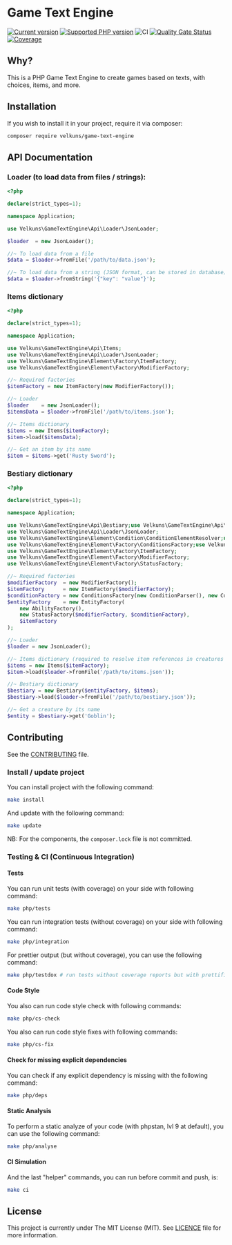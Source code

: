 # Game Text Engine
[![Current version](https://img.shields.io/packagist/v/velkuns/game-text-engine.svg?logo=composer)](https://packagist.org/packages/velkuns/game-text-engine)
[![Supported PHP version](https://img.shields.io/static/v1?logo=php&label=PHP&message=8.3%20-%208.5&color=777bb4)](https://packagist.org/packages/velkuns/game-text-engine)
![CI](https://github.com/velkuns/game-text-engine/workflows/CI/badge.svg)
[![Quality Gate Status](https://sonarcloud.io/api/project_badges/measure?project=velkuns_game-text-engine&metric=alert_status)](https://sonarcloud.io/dashboard?id=velkuns_game-text-engine)
[![Coverage](https://sonarcloud.io/api/project_badges/measure?project=velkuns_game-text-engine&metric=coverage)](https://sonarcloud.io/dashboard?id=velkuns_game-text-engine)

## Why?

This is a PHP Game Text Engine to create games based on texts, with choices, items, and more.



## Installation

If you wish to install it in your project, require it via composer:

```bash
composer require velkuns/game-text-engine
```



## API Documentation

### Loader (to load data from files / strings):

```php
<?php

declare(strict_types=1);

namespace Application;

use Velkuns\GameTextEngine\Api\Loader\JsonLoader;

$loader  = new JsonLoader();

//~ To load data from a file
$data = $loader->fromFile('/path/to/data.json');

//~ To load data from a string (JSON format, can be stored in database)
$data = $loader->fromString('{"key": "value"}');

```

### Items dictionary

```php
<?php

declare(strict_types=1);

namespace Application;

use Velkuns\GameTextEngine\Api\Items;
use Velkuns\GameTextEngine\Api\Loader\JsonLoader;
use Velkuns\GameTextEngine\Element\Factory\ItemFactory;
use Velkuns\GameTextEngine\Element\Factory\ModifierFactory;

//~ Required factories
$itemFactory = new ItemFactory(new ModifierFactory());

//~ Loader
$loader    = new JsonLoader();
$itemsData = $loader->fromFile('/path/to/items.json');

//~ Items dictionary
$items = new Items($itemFactory);
$item->load($itemsData);

//~ Get an item by its name
$item = $items->get('Rusty Sword');
```

### Bestiary dictionary

```php
<?php

declare(strict_types=1);

namespace Application;

use Velkuns\GameTextEngine\Api\Bestiary;use Velkuns\GameTextEngine\Api\Items;
use Velkuns\GameTextEngine\Api\Loader\JsonLoader;
use Velkuns\GameTextEngine\Element\Condition\ConditionElementResolver;use Velkuns\GameTextEngine\Element\Condition\ConditionParser;use Velkuns\GameTextEngine\Element\Condition\ConditionValidator;use Velkuns\GameTextEngine\Element\Factory\AbilityFactory;
use Velkuns\GameTextEngine\Element\Factory\ConditionsFactory;use Velkuns\GameTextEngine\Element\Factory\EntityFactory;
use Velkuns\GameTextEngine\Element\Factory\ItemFactory;
use Velkuns\GameTextEngine\Element\Factory\ModifierFactory;
use Velkuns\GameTextEngine\Element\Factory\StatusFactory;

//~ Required factories
$modifierFactory  = new ModifierFactory();
$itemFactory      = new ItemFactory($modifierFactory);
$conditionFactory = new ConditionsFactory(new ConditionParser(), new ConditionElementResolver(), new ConditionValidator());
$entityFactory    = new EntityFactory(
    new AbilityFactory(), 
    new StatusFactory($modifierFactory, $conditionFactory), 
    $itemFactory
);

//~ Loader
$loader = new JsonLoader();

//~ Items dictionary (required to resolve item references in creatures inventory)
$items = new Items($itemFactory);
$item->load($loader->fromFile('/path/to/items.json'));

//~ Bestiary dictionary
$bestiary = new Bestiary($entityFactory, $items);
$bestiary->load($loader->fromFile('/path/to/bestiary.json'));

//~ Get a creature by its name
$entity = $bestiary->get('Goblin');
```


## Contributing

See the [CONTRIBUTING](CONTRIBUTING.md) file.


### Install / update project

You can install project with the following command:
```bash
make install
```

And update with the following command:
```bash
make update
```

NB: For the components, the `composer.lock` file is not committed.

### Testing & CI (Continuous Integration)

#### Tests
You can run unit tests (with coverage) on your side with following command:
```bash
make php/tests
```

You can run integration tests (without coverage) on your side with following command:
```bash
make php/integration
```

For prettier output (but without coverage), you can use the following command:
```bash
make php/testdox # run tests without coverage reports but with prettified output
```

#### Code Style
You also can run code style check with following commands:
```bash
make php/cs-check
```

You also can run code style fixes with following commands:
```bash
make php/cs-fix
```

#### Check for missing explicit dependencies
You can check if any explicit dependency is missing with the following command:
```bash
make php/deps
```

#### Static Analysis
To perform a static analyze of your code (with phpstan, lvl 9 at default), you can use the following command:
```bash
make php/analyse
```

#### CI Simulation
And the last "helper" commands, you can run before commit and push, is:
```bash
make ci  
```

## License

This project is currently under The MIT License (MIT). See [LICENCE](LICENSE) file for more information.
